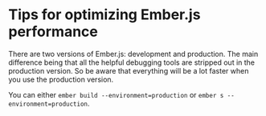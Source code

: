 # Tips for optimizing Ember.js performance

There are two versions of Ember.js: development and production. The main difference being that all the helpful debugging tools are stripped out in the production version. So be aware that everything will be a lot faster when you use the production version.

You can either `ember build --environment=production` or `ember s --environment=production`.

